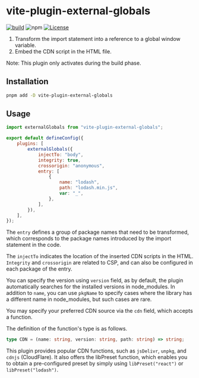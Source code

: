 # vite-plugin-external-globals

[![build](https://github.com/magic-akari/vite-plugin-external-globals/actions/workflows/publish.yml/badge.svg)](https://github.com/magic-akari/vite-plugin-external-globals/actions/workflows/publish.yml) ![npm](https://img.shields.io/npm/v/vite-plugin-external-globals) [![License](https://img.shields.io/github/license/magic-akari/vite-plugin-external-globals)](https://github.com/magic-akari/vite-plugin-external-globals/blob/master/LICENSE)

1. Transform the import statement into a reference to a global window variable.
2. Embed the CDN script in the HTML file.

Note: This plugin only activates during the build phase.

## Installation

```bash
pnpm add -D vite-plugin-external-globals
```

## Usage

```JavaScript
import externalGlobals from "vite-plugin-external-globals";

export default defineConfig({
    plugins: [
        externalGlobals({
            injectTo: "body",
            integrity: true,
            crossorigin: "anonymous",
            entry: [
                {
                    name: "lodash",
                    path: "lodash.min.js",
                    var: "_",
                },
            ],
        }),
    ],
});
```

The `entry` defines a group of package names that need to be transformed, which corresponds to the package names introduced by the import statement in the code.

The `injectTo` indicates the location of the inserted CDN scripts in the HTML. `Integrity` and `crossorigin` are related to CSP, and can also be configured in each package of the entry.

You can specify the version using `version` field, as by default, the plugin automatically searches for the installed versions in node_modules.
In addition to `name`, you can use `pkgName` to specify cases where the library has a different name in node_modules, but such cases are rare.

You may specify your preferred CDN source via the `cdn` field, which accepts a function.

The definition of the function's type is as follows.

```TypeScript
type CDN = (name: string, version: string, path: string) => string;
```

This plugin provides popular CDN functions, such as `jsDelivr`, `unpkg`, and `cdnjs` (CloudFlare).
It also offers the libPreset function, which enables you to obtain a pre-configured preset by simply using `libPreset("react")` or `libPreset("lodash")`.
